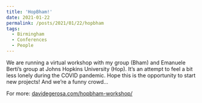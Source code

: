 ```yaml
---
title: 'HopBham!'
date: 2021-01-22
permalink: /posts/2021/01/22/hopbham
tags:
  - Birmingham
  - Conferences
  - People
---
```


We are running a virtual workshop with my group (Bham) and Emanuele Berti’s group at Johns Hopkins University (Hop). It’s an attempt to feel a bit less lonely during the COVID pandemic. Hope this is the opportunity to start new projects! And we’re a funny crowd…

For more: [davidegerosa.com/hopbham-workshop/](<../../../../../index.html?p=3778>)

